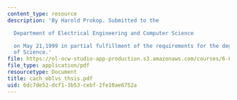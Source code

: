 ```yaml
---
content_type: resource
description: 'By Harold Prokop. Submitted to the

  Department of Electrical Engineering and Computer Science

  on May 21,1999 in partial fulfillment of the requirements for the degree of Master
  of Science.'
file: https://ol-ocw-studio-app-production.s3.amazonaws.com/courses/6-895-theory-of-parallel-systems-sma-5509-fall-2003/6dc7de52dcf13b53cebf2fe10ae6752a_cach_oblvs_thsis.pdf
file_type: application/pdf
resourcetype: Document
title: cach_oblvs_thsis.pdf
uid: 6dc7de52-dcf1-3b53-cebf-2fe10ae6752a
---
```

